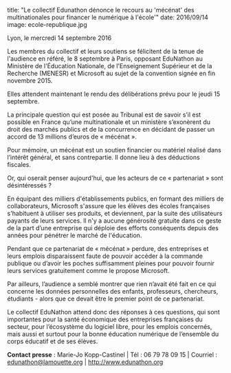 title: "Le collectif Edunathon dénonce le recours au 'mécénat' des multinationales pour financer le numérique à l'école'"
date: 2016/09/14
image: ecole-republique.jpg


Lyon, le mercredi 14 septembre 2016

Les membres du collectif et leurs soutiens se félicitent de la tenue de l'audience en référé, le
8 septembre à Paris, opposant EduNathon au Ministère de l'Éducation Nationale, de
l'Enseignement Supérieur et de la Recherche (MENESR) et Microsoft au sujet de la
convention signée en fin novembre 2015.

Elles attendent maintenant le rendu des délibérations prévu pour le jeudi 15 septembre.

La principale question qui est posée au Tribunal est de savoir s’il est possible en France
qu’une multinationale et un ministère s’exonèrent du droit des marchés publics et de la
concurrence en décidant de passer un accord de 13 millions d’euros de « mécénat ».

Pour mémoire, un mécénat est un soutien financier ou matériel réalisé dans l’intérêt général,
et sans contrepartie. Il donne lieu à des déductions fiscales.

Or, qui oserait penser aujourd'hui, que les acteurs de ce « partenariat » sont désintéressés ?

En équipant des milliers d'établissements publics, en formant des milliers de collaborateurs,
Microsoft s'assure que les élèves des écoles françaises s'habituent à utiliser ses produits, et
deviennent, par la suite des utilisateurs payants de leurs services. Il n'y a aucune générosité
gratuite dans ce geste de la part d’une entreprise qui déploie des efforts conséquents depuis
des années pour pénétrer le marché de l'éducation.

Pendant que ce partenariat de « mécénat » perdure, des entreprises et leurs emplois
disparaissent faute de pouvoir accéder à la commande publique ou d’avoir les poches
suffisamment pleines pour pouvoir fournir leurs services gratuitement comme le propose
Microsoft.

Par ailleurs, l’audience a semblé montrer que rien n’avait été fait en ce qui concerne les
données personnelles des enfants, professeurs, chercheurs, étudiants - alors que ce devait
être le premier point de ce partenariat.

Le collectif EduNathon attend donc des réponses à ces questions, qui sont importantes pour
la santé économique des entreprises françaises du secteur, pour l’écosystème du logiciel
libre, pour les emplois concernés, mais aussi et surtout pour la bonne éducation numérique
de l’ensemble du corps éducatif et de ses élèves. 


**Contact presse** : Marie-Jo Kopp-Castinel | Tél : 06 79 78 09 15 | Courriel : edunathon@lamouette.org | <http://www.edunathon.org>
